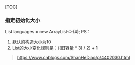 [TOC]

### 指定初始化大小
List<String> languages = new ArrayList<>(4);
PS：
1. 默认的构造大小为10
2. List的大小变化规则是：((旧容量 * 3) / 2) + 1

> https://www.cnblogs.com/ShanHeDiao/p/4402030.html